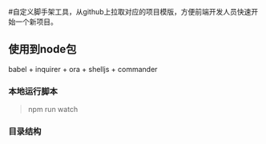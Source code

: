 #自定义脚手架工具，从github上拉取对应的项目模版，方便前端开发人员快速开始一个新项目。

## 使用到node包
babel + inquirer + ora + shelljs + commander

### 本地运行脚本
> npm run watch

### 目录结构


